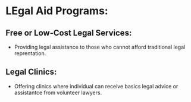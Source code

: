 # LEgal Aid Programs:
 ## Free or Low-Cost Legal Services:
  - Providing legal assistance to those who cannot afford traditional legal reprentation.
 ## Legal Clinics: 
  - Offering clinics where individual can receive basics legal advice or assistantce from volunteer lawyers.
